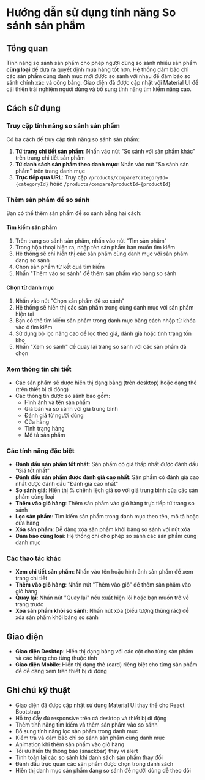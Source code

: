 # Hướng dẫn sử dụng tính năng So sánh sản phẩm

## Tổng quan

Tính năng so sánh sản phẩm cho phép người dùng so sánh nhiều sản phẩm **cùng loại** để đưa ra quyết định mua hàng tốt hơn. Hệ thống đảm bảo chỉ các sản phẩm cùng danh mục mới được so sánh với nhau để đảm bảo so sánh chính xác và công bằng. Giao diện đã được cập nhật với Material UI để cải thiện trải nghiệm người dùng và bổ sung tính năng tìm kiếm nâng cao.

## Cách sử dụng

### Truy cập tính năng so sánh sản phẩm

Có ba cách để truy cập tính năng so sánh sản phẩm:

1. **Từ trang chi tiết sản phẩm**: Nhấn vào nút "So sánh với sản phẩm khác" trên trang chi tiết sản phẩm
2. **Từ danh sách sản phẩm theo danh mục**: Nhấn vào nút "So sánh sản phẩm" trên trang danh mục
3. **Trực tiếp qua URL**: Truy cập `/products/compare?categoryId={categoryId}` hoặc `/products/compare?productId={productId}`

### Thêm sản phẩm để so sánh

Bạn có thể thêm sản phẩm để so sánh bằng hai cách:

#### Tìm kiếm sản phẩm
1. Trên trang so sánh sản phẩm, nhấn vào nút "Tìm sản phẩm"
2. Trong hộp thoại hiện ra, nhập tên sản phẩm bạn muốn tìm kiếm
3. Hệ thống sẽ chỉ hiển thị các sản phẩm cùng danh mục với sản phẩm đang so sánh
4. Chọn sản phẩm từ kết quả tìm kiếm
5. Nhấn "Thêm vào so sánh" để thêm sản phẩm vào bảng so sánh

#### Chọn từ danh mục
1. Nhấn vào nút "Chọn sản phẩm để so sánh"
2. Hệ thống sẽ hiển thị các sản phẩm trong cùng danh mục với sản phẩm hiện tại
3. Bạn có thể tìm kiếm sản phẩm trong danh mục bằng cách nhập từ khóa vào ô tìm kiếm
4. Sử dụng bộ lọc nâng cao để lọc theo giá, đánh giá hoặc tình trạng tồn kho
5. Nhấn "Xem so sánh" để quay lại trang so sánh với các sản phẩm đã chọn

### Xem thông tin chi tiết

- Các sản phẩm sẽ được hiển thị dạng bảng (trên desktop) hoặc dạng thẻ (trên thiết bị di động)
- Các thông tin được so sánh bao gồm:
  - Hình ảnh và tên sản phẩm
  - Giá bán và so sánh với giá trung bình
  - Đánh giá từ người dùng
  - Cửa hàng
  - Tình trạng hàng
  - Mô tả sản phẩm

### Các tính năng đặc biệt

- **Đánh dấu sản phẩm tốt nhất**: Sản phẩm có giá thấp nhất được đánh dấu "Giá tốt nhất"
- **Đánh dấu sản phẩm được đánh giá cao nhất**: Sản phẩm có đánh giá cao nhất được đánh dấu "Đánh giá cao nhất"
- **So sánh giá**: Hiển thị % chênh lệch giá so với giá trung bình của các sản phẩm cùng loại
- **Thêm vào giỏ hàng**: Thêm sản phẩm vào giỏ hàng trực tiếp từ trang so sánh
- **Lọc sản phẩm**: Tìm kiếm sản phẩm trong danh mục theo tên, mô tả hoặc cửa hàng
- **Xóa sản phẩm**: Dễ dàng xóa sản phẩm khỏi bảng so sánh với nút xóa
- **Đảm bảo cùng loại**: Hệ thống chỉ cho phép so sánh các sản phẩm cùng danh mục

### Các thao tác khác

- **Xem chi tiết sản phẩm**: Nhấn vào tên hoặc hình ảnh sản phẩm để xem trang chi tiết
- **Thêm vào giỏ hàng**: Nhấn nút "Thêm vào giỏ" để thêm sản phẩm vào giỏ hàng
- **Quay lại**: Nhấn nút "Quay lại" nếu xuất hiện lỗi hoặc bạn muốn trở về trang trước
- **Xóa sản phẩm khỏi so sánh**: Nhấn nút xóa (biểu tượng thùng rác) để xóa sản phẩm khỏi bảng so sánh

## Giao diện

- **Giao diện Desktop**: Hiển thị dạng bảng với các cột cho từng sản phẩm và các hàng cho từng thuộc tính
- **Giao diện Mobile**: Hiển thị dạng thẻ (card) riêng biệt cho từng sản phẩm để dễ dàng xem trên thiết bị di động

## Ghi chú kỹ thuật

- Giao diện đã được cập nhật sử dụng Material UI thay thế cho React Bootstrap
- Hỗ trợ đầy đủ responsive trên cả desktop và thiết bị di động
- Thêm tính năng tìm kiếm và thêm sản phẩm vào so sánh
- Bổ sung tính năng lọc sản phẩm trong danh mục
- Kiểm tra và đảm bảo chỉ so sánh sản phẩm cùng danh mục
- Animation khi thêm sản phẩm vào giỏ hàng
- Tối ưu hiển thị thông báo (snackbar) thay vì alert
- Tính toán lại các so sánh khi danh sách sản phẩm thay đổi
- Đánh dấu trực quan các sản phẩm được chọn trong danh sách
- Hiển thị danh mục sản phẩm đang so sánh để người dùng dễ theo dõi
